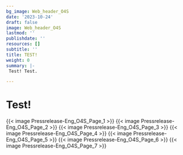 ```yaml
---
bg_image: Web_header_O4S
date: '2023-10-24'
draft: false
image: Web_header_O4S
lastmod: ''
publishdate: ''
resources: []
subtitle: ''
title: TEST!
weight: 0
summary: |-
 Test! Test.

---
```




# Test!

{{< image Pressrelease-Eng_O4S_Page_1 >}}
{{< image Pressrelease-Eng_O4S_Page_2 >}}
{{< image Pressrelease-Eng_O4S_Page_3 >}}
{{< image Pressrelease-Eng_O4S_Page_4 >}}
{{< image Pressrelease-Eng_O4S_Page_5 >}}
{{< image Pressrelease-Eng_O4S_Page_6 >}}
{{< image Pressrelease-Eng_O4S_Page_7 >}}





